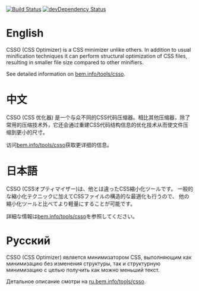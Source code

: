 [![Build Status](https://travis-ci.org/css/csso.png?branch=master)](https://travis-ci.org/css/csso)
[![devDependency Status](https://david-dm.org/css/csso/dev-status.png)](https://david-dm.org/css/csso#info=devDependencies)

# English

CSSO (CSS Optimizer) is a CSS minimizer unlike others. In addition to usual minification techniques it can perform structural optimization of CSS files, resulting in smaller file size compared to other minifiers.

See detailed information on [bem.info/tools/csso](http://bem.info/tools/csso/).

# 中文

CSSO (CSS 优化器) 是一个与众不同的CSS代码压缩器。相比其他压缩器，除了常用的压缩技术外，它还会通过重建CSS代码结构信息的优化技术从而使文件压缩到更小的尺寸。

访问[bem.info/tools/csso](http://bem.info/tools/csso/)获取更详细的信息。

# 日本語

CSSO (CSSオプティマイザー)は、他とは違ったCSS縮小化ツールです。 一般的な縮小化テクニックに加えてCSSファイルの構造的な最適化も行うので、 他の縮小化ツールと比べてより軽量にすることが可能です。

詳細な情報は[bem.info/tools/csso](http://bem.info/tools/csso/)を参照してください。

# Русский

CSSO (CSS Optimizer) является минимизатором CSS, выполняющим как минимизацию без изменения структуры, так и структурную минимизацию с целью получить как можно меньший текст.

Детальное описание смотри на [ru.bem.info/tools/csso](http://ru.bem.info/tools/csso/).

<!-- Yandex.Metrika counter -->
<img src="https://mc.yandex.ru/watch/12831025" style="position:absolute; left:-9999px;" alt="" />
<!-- /Yandex.Metrika counter -->
